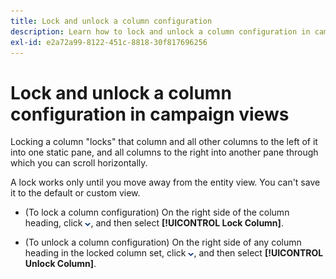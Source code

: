 ```yaml
---
title: Lock and unlock a column configuration
description: Learn how to lock and unlock a column configuration in campaign views.
exl-id: e2a72a99-8122-451c-8818-30f817696256
---
```

# Lock and unlock a column configuration in campaign views

Locking a column "locks" that column and all other columns to the left of it into one static pane, and all columns to the right into another pane through which you can scroll horizontally.

A lock works only until you move away from the entity view. You can't save it to the default or custom view.

* (To lock a column configuration) On the right side of the column heading, click ![Down arrow](/help/search-social-commerce/assets/arrow-down-dropdown.png "Down arrow"), and then select **[!UICONTROL Lock Column]**.

* (To unlock a column configuration) On the right side of any column heading in the locked column set, click ![Down arrow](/help/search-social-commerce/assets/arrow-down-dropdown.png "Down arrow"), and then select **[!UICONTROL Unlock Column]**.
